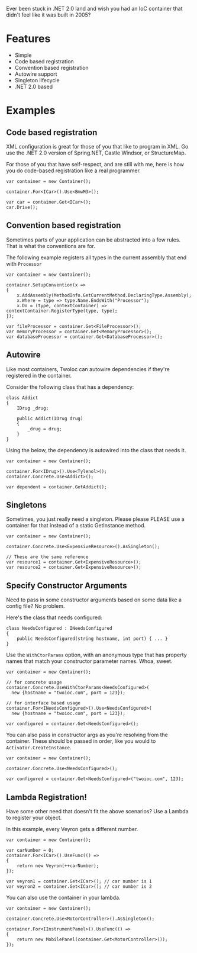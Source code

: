 Ever been stuck in .NET 2.0 land and wish you had an IoC container that didn't feel like it was built in 2005?

# Features

* Simple
* Code based registration
* Convention based registration
* Autowire support
* Singleton lifecycle
* .NET 2.0 based

# Examples

## Code based registration

XML configuration is great for those of you that like to program in XML.  Go use the .NET 2.0 version of Spring.NET, Castle Windsor, or StructureMap.

For those of you that have self-respect, and are still with me, here is how you do code-based registration like a real programmer.

    var container = new Container();
    
    container.For<ICar>().Use<BmwM3>();
    
    var car = container.Get<ICar>();
    car.Drive();

## Convention based registration

Sometimes parts of your application can be abstracted into a few rules.  That is what the conventions are for.

The following example registers all types in the current assembly that end with `Processor`

    var container = new Container();
    
    container.SetupConvention(x =>
    {
        x.AddAssembly(MethodInfo.GetCurrentMethod.DeclaringType.Assembly);
        x.Where = type => type.Name.EndsWith("Processor");
        x.Do = (type, contextContainer) => contextContainer.RegisterType(type, type);
    });
    
    var fileProcessor = container.Get<FileProcessor>();
    var memoryProcessor = container.Get<MemoryProcessor>();
    var databaseProcessor = container.Get<DatabaseProcessor>();

## Autowire

Like most containers, TwoIoc can autowire dependencies if they're registered in the container.

Consider the following class that has a dependency:

    class Addict
    {
        IDrug _drug;
    
        public Addict(IDrug drug)
        {
            _drug = drug;
        }
    }

Using the below, the dependency is autowired into the class that needs it.

    var container = new Container();
    
    container.For<IDrug>().Use<Tylenol>();
    container.Concrete.Use<Addict>();

    var dependent = container.GetAddict();

## Singletons

Sometimes, you just really need a singleton.  Please please PLEASE use a container for that instead of a static GetInstance method.

    var container = new Container();
    
    container.Concrete.Use<ExpensiveResource>().AsSingleton();
    
    // These are the same reference
    var resource1 = container.Get<ExpensiveResource>();
    var resource2 = container.Get<ExpensiveResource>();

## Specify Constructor Arguments

Need to pass in some constructor arguments based on some data like a config file?  No problem.

Here's the class that needs configured:

    class NeedsConfigured : INeedsConfigured
    {
        public NeedsConfigured(string hostname, int port) { ... }
    }

Use the `WithCtorParams` option, with an anonymous type that has property names that match your constructor parameter names.  Whoa, sweet.

    var container = new Container();
    
    // for concrete usage
    container.Concrete.UseWithCtorParams<NeedsConfigured>(
      new {hostname = "twoioc.com", port = 123});

    // for interface based usage
    container.For<INeedsConfigured>().Use<NeedsConfigured>(
      new {hostname = "twoioc.com", port = 123});
    
    var configured = container.Get<NeedsConfigured>();

You can also pass in constructor args as you're resolving from the container.  These should be passed in order, like you would to `Activator.CreateInstance`.

    var container = new Container();
    
    container.Concrete.Use<NeedsConfigured>();
    
    var configured = container.Get<NeedsConfigured>("twoioc.com", 123);


## Lambda Registration!

Have some other need that doesn't fit the above scenarios?  Use a Lambda to register your object.

In this example, every Veyron gets a different number.

    var container = new Container();
    
    var carNumber = 0;
    container.For<ICar>().UseFunc(() =>
    {
        return new Veyron(++carNumber);
    });

    var veyron1 = container.Get<ICar>(); // car number is 1
    var veyron2 = container.Get<ICar>(); // car number is 2

You can also use the container in your lambda.

    var container = new Container();
    
    container.Concrete.Use<MotorController>().AsSingleton();

    container.For<IInstrumentPanel>().UseFunc(() =>
    {
        return new MobilePanel(container.Get<MotorController>());
    });

